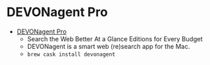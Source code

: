 # DEVONagent Pro
- [DEVONagent Pro](https://www.devontechnologies.com/apps/devonagent)
  -  Search the Web Better At a Glance Editions for Every Budget
  - DEVONagent is a smart web (re)search app for the Mac.
  - `brew cask install devonagent`
